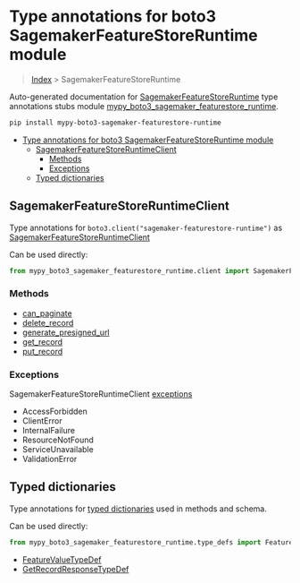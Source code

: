 # Type annotations for boto3 SagemakerFeatureStoreRuntime module

> [Index](..) > SagemakerFeatureStoreRuntime

Auto-generated documentation for
[SagemakerFeatureStoreRuntime](https://boto3.amazonaws.com/v1/documentation/api/1.17.75/reference/services/sagemaker-featurestore-runtime.html#SagemakerFeatureStoreRuntime)
type annotations stubs module
[mypy_boto3_sagemaker_featurestore_runtime](https://pypi.org/project/mypy-boto3-sagemaker-featurestore-runtime/).

```bash
pip install mypy-boto3-sagemaker-featurestore-runtime
```

- [Type annotations for boto3 SagemakerFeatureStoreRuntime module](#type-annotations-for-boto3-sagemakerfeaturestoreruntime-module)
  - [SagemakerFeatureStoreRuntimeClient](#sagemakerfeaturestoreruntimeclient)
    - [Methods](#methods)
    - [Exceptions](#exceptions)
  - [Typed dictionaries](#typed-dictionaries)

## SagemakerFeatureStoreRuntimeClient

Type annotations for `boto3.client("sagemaker-featurestore-runtime")` as
[SagemakerFeatureStoreRuntimeClient](./client.md)

Can be used directly:

```python
from mypy_boto3_sagemaker_featurestore_runtime.client import SagemakerFeatureStoreRuntimeClient
```

### Methods

- [can_paginate](./client.md#can_paginate)
- [delete_record](./client.md#delete_record)
- [generate_presigned_url](./client.md#generate_presigned_url)
- [get_record](./client.md#get_record)
- [put_record](./client.md#put_record)

### Exceptions

SagemakerFeatureStoreRuntimeClient [exceptions](./client.md#exceptions)

- AccessForbidden
- ClientError
- InternalFailure
- ResourceNotFound
- ServiceUnavailable
- ValidationError

## Typed dictionaries

Type annotations for [typed dictionaries](./type_defs.md) used in methods and
schema.

Can be used directly:

```python
from mypy_boto3_sagemaker_featurestore_runtime.type_defs import FeatureValueTypeDef, ...
```

- [FeatureValueTypeDef](./type_defs.md#featurevaluetypedef)
- [GetRecordResponseTypeDef](./type_defs.md#getrecordresponsetypedef)
